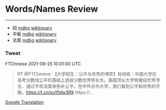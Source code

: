 
# Words/Names Review
___
- 招 [mdbg](https://www.mdbg.net/chinese/dictionary?page=worddict&wdrst=0&wdqb=招) [wiktionary](https://en.wiktionary.org/wiki/招)
- 平衡 [mdbg](https://www.mdbg.net/chinese/dictionary?page=worddict&wdrst=0&wdqb=平衡) [wiktionary](https://en.wiktionary.org/wiki/平衡)
- 法案 [mdbg](https://www.mdbg.net/chinese/dictionary?page=worddict&wdrst=0&wdqb=法案) [wiktionary](https://en.wiktionary.org/wiki/法案)
### Tweet
FTChinese 2021-08-25 10:01:00 UTC
> RT @FTChinese: 【大学招生：公平与优秀的博弈】肖经栋：中国大学在高考分数线公平的基础上选拔少数优秀特长生。美国顶尖大学侧重招优秀学生，通过平权法案来弥补公平。在中外合作大学，我们看到公平和优秀的平衡。https://t.co/su1fIdw3R9 https://…

[Google Translation](https://translate.google.com/?hi=en&tab=TT&sl=zh-CN&tl=en&op=translate&text=RT+%40FTChinese%3A+%E3%80%90%E5%A4%A7%E5%AD%A6%E6%8B%9B%E7%94%9F%EF%BC%9A%E5%85%AC%E5%B9%B3%E4%B8%8E%E4%BC%98%E7%A7%80%E7%9A%84%E5%8D%9A%E5%BC%88%E3%80%91%E8%82%96%E7%BB%8F%E6%A0%8B%EF%BC%9A%E4%B8%AD%E5%9B%BD%E5%A4%A7%E5%AD%A6%E5%9C%A8%E9%AB%98%E8%80%83%E5%88%86%E6%95%B0%E7%BA%BF%E5%85%AC%E5%B9%B3%E7%9A%84%E5%9F%BA%E7%A1%80%E4%B8%8A%E9%80%89%E6%8B%94%E5%B0%91%E6%95%B0%E4%BC%98%E7%A7%80%E7%89%B9%E9%95%BF%E7%94%9F%E3%80%82%E7%BE%8E%E5%9B%BD%E9%A1%B6%E5%B0%96%E5%A4%A7%E5%AD%A6%E4%BE%A7%E9%87%8D%E6%8B%9B%E4%BC%98%E7%A7%80%E5%AD%A6%E7%94%9F%EF%BC%8C%E9%80%9A%E8%BF%87%E5%B9%B3%E6%9D%83%E6%B3%95%E6%A1%88%E6%9D%A5%E5%BC%A5%E8%A1%A5%E5%85%AC%E5%B9%B3%E3%80%82%E5%9C%A8%E4%B8%AD%E5%A4%96%E5%90%88%E4%BD%9C%E5%A4%A7%E5%AD%A6%EF%BC%8C%E6%88%91%E4%BB%AC%E7%9C%8B%E5%88%B0%E5%85%AC%E5%B9%B3%E5%92%8C%E4%BC%98%E7%A7%80%E7%9A%84%E5%B9%B3%E8%A1%A1%E3%80%82https%3A%2F%2Ft.co%2Fsu1fIdw3R9+https%3A%2F%2F%E2%80%A6)
